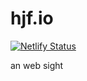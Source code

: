 # hjf.io

[![Netlify Status](https://api.netlify.com/api/v1/badges/d8fb5951-4d2e-4643-addd-6f830f5d21f7/deploy-status)](https://app.netlify.com/sites/hjf-beta/deploys)

an web sight

